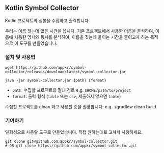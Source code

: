 ## Kotlin Symbol Collector

Kotlin 프로젝트의 심볼을 수집하고 출력합니다.

우리는 이름 짓는데 많은 시간을 씁니다. 기존 프로젝트에서 사용한 이름을 분석하여, 이름에 사용한 명사와 동사를 분석하여, 이름을 짓는데 들이는 시간을 줄이고자 하는 목적으로 이 도구를 만들었습니다.

### 설치 및 사용법

```shell
wget https://github.com/appkr/symbol-collector/releases/download/latest/symbol-collector.jar

java -jar symbol-collector.jar {path} {format}
```
- `path`: 수집할 프로젝트의 절대 경로 e.g. `$HOME/path/to/project`
- `format`: 출력 형식 (`table` 또는 `csv`, 제출하지 않으면 `table`)

수집할 프로젝트를 clean 하고 사용할 것을 권장합니다: e.g. ./gradlew clean build


### 기여하기

일회성으로 사용할 도구로 만들었습니다. 직접 원하는대로 고쳐서 사용하세요.

```shell
git clone git@github.com:appkr/symbol-collector.git
# OR git clone https://github.com/appkr/symbol-collector.git 
```
